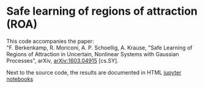 # Safe learning of regions of attraction (ROA)

This code accompanies the paper: <br>
"F. Berkenkamp, R. Moriconi, A. P. Schoellig, A. Krause, "Safe Learning of Regions of Attraction in Uncertain, Nonlinear Systems with Gaussian Processes", arXiv, <a href="http://arxiv.org/abs/1603.04915" target="_blank">arXiv:1603.04915</a> [cs.SY].

Next to the source code, the results are documented in HTML <a href="http://berkenkamp.me/jupyter/lyapunov" target="_blank">jupyter notebooks</a>

